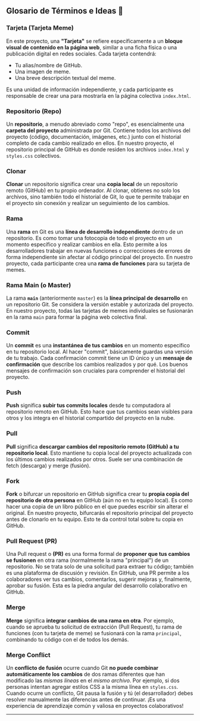 ## Glosario de Términos e Ideas 📖

### **Tarjeta (Tarjeta Meme)**
En este proyecto, una **"Tarjeta"** se refiere específicamente a un **bloque visual de contenido en la página web**, similar a una ficha física o una publicación digital en redes sociales. Cada tarjeta contendrá:
* Tu alias/nombre de GitHub.
* Una imagen de meme.
* Una breve descripción textual del meme.

Es una unidad de información independiente, y cada participante es responsable de crear una para mostrarla en la página colectiva `index.html`.

### **Repositorio (Repo)**
Un **repositorio**, a menudo abreviado como "repo", es esencialmente una **carpeta del proyecto** administrada por Git. Contiene todos los archivos del proyecto (código, documentación, imágenes, etc.) junto con el historial completo de cada cambio realizado en ellos. En nuestro proyecto, el repositorio principal de GitHub es donde residen los archivos `index.html` y `styles.css` colectivos.

### **Clonar**
**Clonar** un repositorio significa crear una **copia local** de un repositorio remoto (GitHub) en tu propio ordenador. Al clonar, obtienes no solo los archivos, sino también todo el historial de Git, lo que te permite trabajar en el proyecto sin conexión y realizar un seguimiento de los cambios.

### **Rama**
Una **rama** en Git es una **línea de desarrollo independiente** dentro de un repositorio. Es como tomar una fotocopia de todo el proyecto en un momento específico y realizar cambios en ella. Esto permite a los desarrolladores trabajar en nuevas funciones o correcciones de errores de forma independiente sin afectar al código principal del proyecto. En nuestro proyecto, cada participante crea una **rama de funciones** para su tarjeta de memes.

### **Rama Main (o Master)**
La rama **`main`** (anteriormente `master`) es la **línea principal de desarrollo** en un repositorio Git. Se considera la versión estable y autorizada del proyecto. En nuestro proyecto, todas las tarjetas de memes individuales se fusionarán en la rama `main` para formar la página web colectiva final.

### **Commit**
Un **commit** es una **instantánea de tus cambios** en un momento específico en tu repositorio local. Al hacer "commit", básicamente guardas una versión de tu trabajo. Cada confirmación commit tiene un ID único y un **mensaje de confirmación** que describe los cambios realizados y por qué. Los buenos mensajes de confirmación son cruciales para comprender el historial del proyecto.

### **Push**
**Push** significa **subir tus commits locales** desde tu computadora al repositorio remoto en GitHub. Esto hace que tus cambios sean visibles para otros y los integra en el historial compartido del proyecto en la nube.

### **Pull**
**Pull** significa **descargar cambios del repositorio remoto (GitHub) a tu repositorio local**. Esto mantiene tu copia local del proyecto actualizada con los últimos cambios realizados por otros. Suele ser una combinación de fetch (descarga) y merge (fusión).

### **Fork**
**Fork** o bifurcar un repositorio en GitHub significa crear tu **propia copia del repositorio de otra persona** en GitHub (aún no en tu equipo local). Es como hacer una copia de un libro público en el que puedes escribir sin alterar el original. En nuestro proyecto, bifurcarás el repositorio principal del proyecto antes de clonarlo en tu equipo. Esto te da control total sobre tu copia en GitHub.

### **Pull Request (PR)**
Una Pull request o **(PR)** es una forma formal de **proponer que tus cambios se fusionen** en otra rama (normalmente la rama "principal") de un repositorio. No se trata solo de una solicitud para extraer tu código; también es una plataforma de discusión y revisión. En GitHub, una PR permite a los colaboradores ver tus cambios, comentarlos, sugerir mejoras y, finalmente, aprobar su fusión. Esta es la piedra angular del desarrollo colaborativo en GitHub.

### **Merge**
**Merge** significa **integrar cambios de una rama en otra**. Por ejemplo, cuando se aprueba tu solicitud de extracción (Pull Request), tu rama de funciones (con tu tarjeta de meme) se fusionará con la rama `principal`, combinando tu código con el de todos los demás.

### **Merge Conflict**
Un **conflicto de fusión** ocurre cuando Git **no puede combinar automáticamente los cambios** de dos ramas diferentes que han modificado las *mismas líneas* en el *mismo archivo*. Por ejemplo, si dos personas intentan agregar estilos CSS a la misma línea en `styles.css`. Cuando ocurre un conflicto, Git pausa la fusión y tú (el desarrollador) debes resolver manualmente las diferencias antes de continuar. ¡Es una experiencia de aprendizaje común y valiosa en proyectos colaborativos!

---
